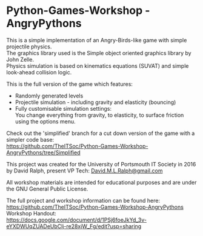 # Python-Games-Workshop - AngryPythons

This is a simple implementation of an Angry-Birds-like game with simple projectile physics. <br>
The graphics library used is the Simple object oriented graphics library by John Zelle. <br>
Physics simulation is based on kinematics equations (SUVAT) and simple look-ahead collision logic. <br>

This is the full version of the game which features:
- Randomly generated levels
- Projectile simulation - including gravity and elasticity (bouncing)
- Fully customisable simulation settings: <br>
You change everything from gravity, to elasticity, to surface friction using the options menu.

Check out the 'simplified' branch for a cut down version of the game with a simpler code base: <br>
https://github.com/TheITSoc/Python-Games-Workshop-AngryPythons/tree/Simplified

This project was created for the University of Portsmouth IT Society in 2016 by David Ralph, present VP Tech: David.M.L.Ralph@gmail.com

All workshop materials are intended for educational purposes and are under the GNU General Public License.

The full project and workshop information can be found here:<br>
https://github.com/TheITSoc/Python-Games-Workshop-AngryPythons <br>
Workshop Handout:<br>
https://docs.google.com/document/d/1PSj6foeJkYd_3v-eYXDWUqZUADeUbClj-re28xjW_Fg/edit?usp=sharing
